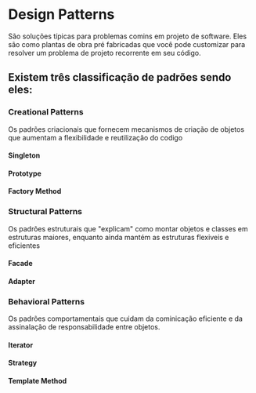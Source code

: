 # Design Patterns
São soluções típicas para problemas comins em projeto de software. Eles são como plantas de obra pré fabricadas que você pode customizar para resolver um problema de projeto recorrente em seu código.

## Existem três classificação de padrões sendo eles:

### Creational Patterns
Os padrões criacionais que fornecem mecanismos de criação de objetos que aumentam a flexibilidade e reutilização do codigo

#### Singleton

#### Prototype

#### Factory Method

### Structural Patterns
Os padrões estruturais que "explicam" como montar objetos e classes em estruturas maiores, enquanto ainda mantém as estruturas flexiveis e eficientes

#### Facade

#### Adapter

### Behavioral Patterns
Os padrões comportamentais que cuidam da cominicação eficiente e da assinalação de responsabilidade entre objetos.

#### Iterator

#### Strategy

#### Template Method